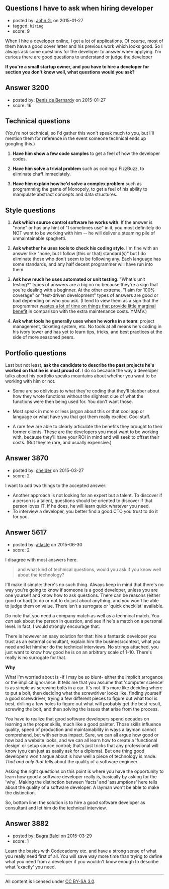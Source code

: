 ## Questions I have to ask when hiring developer

- posted by: [John G.](https://stackexchange.com/users/4594105/john-g) on 2015-01-27
- tagged: `hiring`
- score: 9

When I hire a developer online, I get a lot of applications. Of course, most of them have a good cover letter and his previous work which looks good. So I always ask some questions for the developer to answer when applying. I'm curious there are good questions to understand or judge the developer

**If you're a small startup owner, and you have to hire a developer for section you don't know well, what questions would you ask?**



## Answer 3200

- posted by: [Denis de Bernardy](https://stackexchange.com/users/182468/denis-de-bernardy) on 2015-01-27
- score: 16

## Technical questions

(You're not technical, so I'd gather this won't speak much to you, but I'll mention them for reference in the event someone technical ends up googling this.)

1. **Have him show a few code samples** to get a feel of how the developer codes.

2. **Have him solve a trivial problem** such as coding a FizzBuzz, to eliminate chaff immediately.

3. **Have him explain how he'd solve a complex problem** such as programming the game of Monopoly, to get a feel of his ability to manipulate abstract concepts and data structures.

## Style questions

1. **Ask which source control software he works with**. If the answer is "none" or has any hint of "I sometimes use" in it, you most definitely do NOT want to be working with him -- he will deliver a steaming pile of unmaintainable spaghetti.

2. **Ask whether he uses tools to check his coding style**. I'm fine with an answer like "none, but I follow [this or that] standard(s)" but I do eliminate those who don't seem to be following any. Each language has some standards, and any half decent programmer will have run into them.

3. **Ask how much he uses automated or unit testing**. "What's unit testing?" types of answers are a big no no because they're a sign that you're dealing with a beginner. At the other extreme, "I aim for 100% coverage" or "test-driven development" types of answers are good or bad depending on who you ask. (I tend to view them as a sign that the programmer [wastes a lot of time on things that provide little marginal benefit](https://softwareengineering.stackexchange.com/a/304910/24932) in comparison with the extra maintenance costs. YMMV.)

4. **Ask what tools he generally uses when he works in a team**: project management, ticketing system, etc. No tools at all means he's coding in his ivory tower and has yet to learn tips, tricks, and best practices at the side of more seasoned peers.

## Portfolio questions

Last but not least, **ask the candidate to describe the past projects he's worked on that he is most proud of**. I do so because the way a developer talks about his portfolio speaks mountains about whether you want to be working with him or not.

- Some are so oblivious to what they're coding that they'll blabber about how they wrote functions without the slightest clue of what the functions were then being used for. You don't want those.

- Most speak in more or less jargon about this or that cool app or language or what have you that got them really excited. Cool stuff.

- A rare few are able to clearly articulate the benefits they brought to their former clients. These are the developers you most want to be working with, because they'll have your ROI in mind and will seek to offset their costs. (But they're rare, and usually expensive.)



## Answer 3870

- posted by: [chelder](https://stackexchange.com/users/1234525/chelder) on 2015-03-27
- score: 2

I want to add two things to the accepted answer:

 - Another approach is not looking for an expert but a talent. To discover if a person is a talent, questions should be oriented to discover if that person loves IT. If he does, he will learn quick whatever you need.
 - To interview a developer, you better find a good CTO you trust to do it for you.


## Answer 5617

- posted by: [atlaste](https://stackexchange.com/users/1021317/atlaste) on 2015-06-30
- score: 2

I disagree with most answers here.

> and what kind of technical questions, would you ask if you know well about the technology?

I'll make it simple: there's no such thing. Always keep in mind that there's no way you're going to know if someone is a good developer, unless you are one yourself and know how to ask questions. There can be reasons (either good or bad) to do or not to do just about anything, and you won't be able to judge them on value. There isn't a surrogate or 'quick checklist' available.

Do note that you need a company match as well as a technical match. You _can_ ask about the person in question, and see if he's a match on a personal level. In fact, I would strongly encourage that.

There is however an easy solution for that: hire a fantastic developer you trust as an external consultant, explain him the business/context, what you need and let him/her do the technical interviews. No strings attached, you just want to know how good he is on an arbitrary scale of 1-10. There's really is no surrogate for that. 

**Why**

What I'm worried about is -if I may be so blunt- either the implicit arrogance or the implicit ignorance. It tells me that you assume that 'computer science' is as simple as screwing bolts in a car. It's not. It's more like deciding where to put a bolt, then deciding what the screwdriver looks like, finding yourself a good screwdriver, trying a few different pieces to figure out what tool is best, drilling a few holes to figure out what will probably get the best result, screwing the bolt, and then solving the issues that arise from the process. 

You have to realize that good software developers spend decades on learning a the proper skills, much like a good painter. Those skills influence quality, speed of production and maintainability in ways a layman cannot comprehend, but with serious impact. Sure, we can all argue how good or how bad a website looks, and we can all learn how to create a 'functional design' or setup source control; that's just tricks that any professional will know (you can just as easily ask for a diploma). But one thing good developers won't argue about is how well a piece of technology is made. *That and only that* tells about the quality of a software engineer.

Asking the right questions on this point is where you have the opportunity to learn how good a software developer really is, basically by asking for the 'why'. Making the distinction between 'facts' and 'assumptions' here tells about the quality of a software developer. A layman won't be able to make the distinction.

So, bottom line: the solution is to hire a good software developer as consultant and let him do the technical interview.


## Answer 3882

- posted by: [Bugra Balci](https://stackexchange.com/users/3843228/bugra-balci) on 2015-03-29
- score: 1

Learn the basics with Codecademy etc. and have a strong sense of what you really need first of all. You will save way more time than trying to define what you need from a developer if you wouldn't know enough to describe what 'exactly' you need.



---

All content is licensed under [CC BY-SA 3.0](https://creativecommons.org/licenses/by-sa/3.0/).
